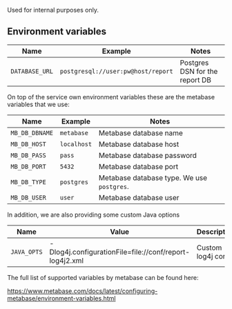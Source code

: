 Used for internal purposes only.


## Environment variables


| Name                              | Example                                | Notes                                           | 
|-----------------------------------|----------------------------------------|-------------------------------------------------|
| `DATABASE_URL`                    | `postgresql://user:pw@host/report`        | Postgres DSN for the report DB                                   |


On top of the service own environment variables these are the metabase variables that we use:


| Name                              | Example                                | Notes                                           | 
|-----------------------------------|----------------------------------------|-------------------------------------------------|
| `MB_DB_DBNAME`                    | `metabase`        | Metabase database name                                   |
| `MB_DB_HOST`                    | `localhost`        | Metabase database host                                   |
| `MB_DB_PASS`                    | `pass`        | Metabase database password                                   |
| `MB_DB_PORT`                    | `5432`        | Metabase database port                                   |
| `MB_DB_TYPE`                    | `postgres`        | Metabase database type. We use `postgres`. |
| `MB_DB_USER`                    | `user`        | Metabase database user                                   |

In addition, we are also providing some custom Java options

| Name           | Value                                                | Description           |
|----------------|------------------------------------------------------|-----------------------|
| `JAVA_OPTS`    |-Dlog4j.configurationFile=file://conf/report-log4j2.xml| Custom log4j config   |

The full list of supported variables by metabase can be found here:

https://www.metabase.com/docs/latest/configuring-metabase/environment-variables.html
